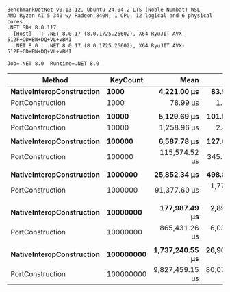 ```

BenchmarkDotNet v0.13.12, Ubuntu 24.04.2 LTS (Noble Numbat) WSL
AMD Ryzen AI 5 340 w/ Radeon 840M, 1 CPU, 12 logical and 6 physical cores
.NET SDK 8.0.117
  [Host]   : .NET 8.0.17 (8.0.1725.26602), X64 RyuJIT AVX-512F+CD+BW+DQ+VL+VBMI
  .NET 8.0 : .NET 8.0.17 (8.0.1725.26602), X64 RyuJIT AVX-512F+CD+BW+DQ+VL+VBMI

Job=.NET 8.0  Runtime=.NET 8.0  

```
| Method                    | KeyCount  | Mean            | Error         | StdDev        | Ratio | RatioSD | Gen0    | Gen1   | Allocated    | Alloc Ratio |
|-------------------------- |---------- |----------------:|--------------:|--------------:|------:|--------:|--------:|-------:|-------------:|------------:|
| **NativeInteropConstruction** | **1000**      |     **4,221.00 μs** |     **83.981 μs** |    **133.202 μs** |  **1.00** |    **0.00** |       **-** |      **-** |        **479 B** |        **1.00** |
| PortConstruction          | 1000      |        78.99 μs |      1.453 μs |      1.615 μs |  0.02 |    0.00 |  3.9063 | 0.6104 |      32654 B |       68.17 |
|                           |           |                 |               |               |       |         |         |        |              |             |
| **NativeInteropConstruction** | **10000**     |     **5,129.69 μs** |    **101.545 μs** |    **211.962 μs** |  **1.00** |    **0.00** |       **-** |      **-** |        **479 B** |        **1.00** |
| PortConstruction          | 10000     |     1,258.96 μs |      2.419 μs |      2.262 μs |  0.24 |    0.01 | 13.6719 | 3.9063 |     128887 B |      269.08 |
|                           |           |                 |               |               |       |         |         |        |              |             |
| **NativeInteropConstruction** | **100000**    |     **6,587.78 μs** |    **127.604 μs** |    **178.883 μs** |  **1.00** |    **0.00** |       **-** |      **-** |        **479 B** |        **1.00** |
| PortConstruction          | 100000    |   115,574.52 μs |    345.339 μs |    306.134 μs | 17.45 |    0.55 |       - |      - |    2239267 B |    4,674.88 |
|                           |           |                 |               |               |       |         |         |        |              |             |
| **NativeInteropConstruction** | **1000000**   |    **25,852.34 μs** |    **498.825 μs** |    **554.443 μs** |  **1.00** |    **0.00** |       **-** |      **-** |        **524 B** |        **1.00** |
| PortConstruction          | 1000000   |    91,377.60 μs |  1,772.027 μs |  1,740.367 μs |  3.53 |    0.11 |       - |      - |   10717720 B |   20,453.66 |
|                           |           |                 |               |               |       |         |         |        |              |             |
| **NativeInteropConstruction** | **10000000**  |   **177,987.49 μs** |  **2,894.524 μs** |  **2,565.920 μs** |  **1.00** |    **0.00** |       **-** |      **-** |       **1104 B** |        **1.00** |
| PortConstruction          | 10000000  |   865,431.26 μs |  6,039.601 μs |  5,649.447 μs |  4.86 |    0.09 |       - |      - |  106892176 B |   96,822.62 |
|                           |           |                 |               |               |       |         |         |        |              |             |
| **NativeInteropConstruction** | **100000000** | **1,737,240.55 μs** | **26,909.873 μs** | **23,854.901 μs** |  **1.00** |    **0.00** |       **-** |      **-** |       **2384 B** |        **1.00** |
| PortConstruction          | 100000000 | 9,827,459.15 μs | 80,070.566 μs | 74,898.057 μs |  5.66 |    0.08 |       - |      - | 1114272776 B |  467,396.30 |
